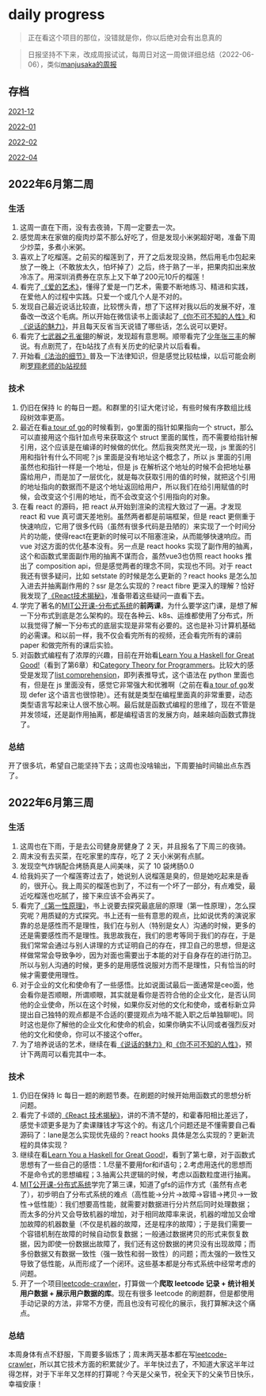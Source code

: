 # daily progress

> 正在看这个项目的那位，没错就是你，你以后绝对会有出息真的

> 日报坚持不下来，改成周报试试，每周日对这一周做详细总结（2022-06-06），类似[manjusaka的周报](https://www.manjusaka.blog/weekly/2022-06-week1.html)

## 存档

[2021-12](./2021-12.md)

[2022-01](./2022-01.md)

[2022-02](./2022-02.md)

[2022-04](./2022-04.md)

## 2022年6月第二周

### 生活

1. 这周一直在下雨，没有去夜骑，下周一定要去一次。
2. 感觉周末在家做的瘦肉炒菜不那么好吃了，但是发现小米粥超好喝，准备下周少炒菜，多煮小米粥。
3. 喜欢上了吃榴莲。之前买的榴莲到了，开了之后发现没熟，然后用毛巾包起来放了一晚上（不敢放太久，怕坏掉了）之后，终于熟了一半，把果肉扣出来放冷冻了。用深圳消费券在京东上又下单了200元10斤的榴莲！
4. 看完了[《爱的艺术》](https://book.douban.com/subject/3026879/)，懂得了爱是一门艺术，需要不断地练习、精进和实践，在爱他人的过程中实践。只爱一个或几个人是不对的。
5. 发现自己最近说话比较直，比较愣头青，想了下这样对我以后的发展不好，准备改一改这个毛病。所以开始在微信读书上面读起了[《你不可不知的人性》](https://book.douban.com/subject/25843222/)和[《说话的魅力》](https://book.douban.com/subject/3988256/)，并且每天反省当天说错了哪些话，怎么说可以更好。
6. 看完了[七武器之孔雀翎](https://space.bilibili.com/1545141866/channel/collectiondetail?sid=91989)的解说，发现超有意思啊。顺带看完了[少年张三丰](https://space.bilibili.com/1545141866/channel/collectiondetail?sid=170519)的解说。有点剧荒了，在b站找了点有关历史的纪录片以后看看。
7. 开始看[《法治的细节》](https://book.douban.com/subject/35635639/)普及一下法律知识，但是感觉比较枯燥，以后可能会刷刷[罗翔老师的b站视频](https://space.bilibili.com/517327498?spm_id_from=333.337.0.0)

### 技术

1. 仍旧在保持 lc 的每日一题。和群里的引证大佬讨论，有些时候有序数组比线段树效率更高。
2. 最近在看[a tour of go](https://go.dev/tour/moretypes/4)的时候看到，go里面的指针如果指向一个 struct，那么可以直接用这个指针加点号来获取这个 struct 里面的属性，而不需要给指针解引用，这个应该是在编译的时候做的优化。然后我突然灵光一现，js 里面的引用和指针有什么不同呢？js 里面是没有地址这个概念了，所以 js 里面的引用虽然也和指针一样是一个地址，但是 js 在解析这个地址的时候不会把地址暴露给用户，而是加了一层优化，就是每次获取引用的值的时候，就把这个引用的地址指向的数据而不是这个地址返回给用户，所以我们在给引用赋值的时候，会改变这个引用的地址，而不会改变这个引用指向的对象。
3. 在看 react 的源码，把 react 从开始到渲染的流程大致过了一遍。才发现 react 和 vue 真可谓天差地别。虽然两者都是前端框架，但是 react 更侧重于快速响应，它用了很多代码（虽然有很多代码是丑陋的）来实现了一个时间分片的功能，使得react在更新的时候可以不阻塞渲染，从而能够快速响应。而 vue 对这方面的优化基本没有。另一点是 react hooks 实现了副作用的抽离，这个和函数式里面副作用的抽离不谋而合，虽然vue3也仿照 react hooks 推出了 composition api，但是感觉两者的理念不同，实现也不同。对于 react 我还有很多疑问，比如 setstate 的时候是怎么更新的？react hooks 是怎么加入进去并抽离副作用的？ssr 是怎么实现的？react fibre 更深入的理解？恰好我发现了[《React技术揭秘》](https://react.iamkasong.com/preparation/idea.html)，准备带着这些疑问一直看下去。
4. 学完了著名的[MIT公开课-分布式系统](https://www.bilibili.com/video/BV1qk4y197bB?p=3&vd_source=c6be3f72a67d4ae3e8f5ed24365119e5)的**前两课**，为什么要学这门课，是想了解一下分布式到底是怎么架构的。现在各种云、k8s、运维都使用了分布式，所以我觉得了解一下分布式的底层实现是非常有必要的。这也是补习计算机基础的必需课。和以前一样，我不仅会看完所有的视频，还会看完所有的课前 paper 和做完所有的课后实验。
5. 对函数式编程有了浓厚的兴趣，目前在开始看[Learn You a Haskell for Great Good!](http://learnyouahaskell.com/chapters)（看到了第6章）和[Category Theory for Programmers](https://bartoszmilewski.com/2014/10/28/category-theory-for-programmers-the-preface/)。比较大的感受是发现了[list comprehension](http://learnyouahaskell.com/starting-out#im-a-list-comprehension)，即列表推导式，这个语法在 python 里面也有，但是在 js 里面没有，感觉它非常强大和优雅啊（之前在看[a tour of go](https://go.dev/tour/moretypes/4)发现 defer 这个语言也很惊艳）。还有就是类型在编程里面真的非常重要，动态类型语言写起来让人很不放心啊。最后就是函数式编程的思维了，现在不管是并发领域，还是副作用抽离，都是编程语言的发展方向，越来越向函数式靠拢了。

### 总结

开了很多坑，希望自己能坚持下去；这周也没啥输出，下周要抽时间输出点东西了。


## 2022年6月第三周

### 生活

1. 这周也在下雨，于是去公司健身房健身了 2 天，并且报名了下周三的夜骑。
2. 周末没有去买菜，在吃家里的库存，吃了 2 天小米粥有点腻。
3. 发现空气炸锅配合烤肠真是人间美味，买了 10 袋烤肠0.0
4. 给我妈买了一个榴莲寄过去了，她说别人说榴莲是臭的，但是她吃起来是香的，很开心。我上周买的榴莲也到了，不过有一个坏了一部分，有点难受，最近吃榴莲也吃腻了，接下来应该不会再买了。
5. 看完了[《第一性原理》](https://book.douban.com/subject/35265358/)，书上说要去探究最底层的原理（第一性原理），怎么探究呢？用质疑的方式探究。书上还有一些有意思的观点，比如说优秀的演说家靠的总是感性而不是理性，我们在与别人（特别是女人）沟通的时候，更多的还是需要感性而不是理性。我思故我在，我们的思考等同于我们的存在，于是我们常常会通过与别人讲理的方式证明自己的存在，捍卫自己的思想，但是这样做常常会导致争吵，因为对面也需要出于本能的对于自身存在的进行防卫。所以与别人沟通的时候，更多的是用感性说服对方而不是理性，只有恰当的时候才需要使用理性。
6. 对于企业的文化和使命有了一些感悟。比如说面试最后一面通常是ceo面，他会看你是否顺眼，所谓顺眼，其实就是看你是否符合他的企业文化，是否认同他的企业使命，所以在这个时候，如果你反对他的文化和使命，或者标新立异提出自己独特的观点都是不合适的(要提观点为啥不能入职之后单独聊呢)。同时这也是你了解他的企业文化和使命的机会，如果你确实不认同或者强烈反对他的文化和使命，你可以不接这个offer。
7. 为了培养说话的艺术，继续在看[《说话的魅力》](https://book.douban.com/subject/3988256/)和[《你不可不知的人性》](https://book.douban.com/subject/25843222/)，预计下两周可以看完其中一本。

### 技术

1. 仍旧在保持 lc 每日一题的刷题节奏。在刷题的时候开始用函数式的思想分析问题。
2. 看完了卡颂的[《React 技术揭秘》](https://react.iamkasong.com/)，讲的不清不楚的，和霍春阳相比差远了，感觉卡颂更多是为了卖课赚钱才写这个的。有这几个问题还是不懂需要自己看源码了：lane是怎么实现优先级的？react hooks 具体是怎么实现的？更新流程的具体实现？
3. 继续在看[Learn You a Haskell for Great Good!](http://learnyouahaskell.com/chapters)，看到了第七章，对于函数式思想有了一些自己的感悟：1.尽量不要用for和if语句；2.考虑用迭代的思想而不是命令式的思想编程；3.抽离公共逻辑的时候，考虑以函数粒度进行抽离。
4. [MIT公开课-分布式系统](https://www.bilibili.com/video/BV1qk4y197bB?p=3&vd_source=c6be3f72a67d4ae3e8f5ed24365119e5)学完了第三课，知道了gfs的运作方式（虽然有点老了），初步明白了分布式系统的难点（高性能->分片->故障->容错->拷贝->一致性->低性能）：我们想要高性能，就需要对数据进行分片然后同时处理数据；而太多的分片又会导致机器的增加，对于相同故障率来说，机器的增加又会增加故障的机器数量（不仅是机器的故障，还是程序的故障）；于是我们需要一个容错机制在故障的时候自动恢复数据；一般通过数据拷贝的形式来恢复数据，因为即使一份数据出故障了，我们还有这份数据的拷贝没有出现故障；而多份数据又有数据一致性（强一致性和弱一致性）的问题；而太强的一致性又导致了低性能，从而形成了一个闭环。这些基本都是分布式系统中经常考虑的问题。
5. 开了一个项目[leetcode-crawler](https://github.com/sishenhei7/leetcode-crawler)，打算做一个**爬取 leetcode 记录 + 统计相关用户数据 + 展示用户数据的库**。现在有很多 leetcode 的刷题群，但是都使用手动记录的方法，非常不方便，而且也没有可视化的展示，我打算解决这个痛点。

### 总结

本周身体有点不舒服，下周要多锻炼了；周末两天基本都在写[leetcode-crawler](https://github.com/sishenhei7/leetcode-crawler)，所以其它技术方面的积累就少了。半年快过去了，不知道大家这半年过得怎样，对于下半年又怎样的打算呢？今天是父亲节，祝全天下的父亲节日快乐，幸福安康！

